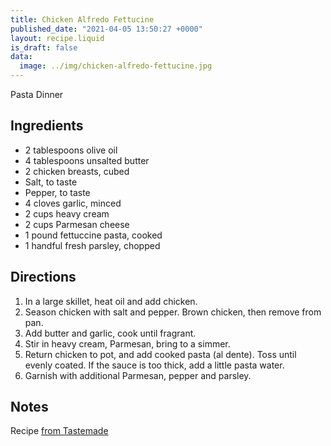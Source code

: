 ```yaml
---
title: Chicken Alfredo Fettucine
published_date: "2021-04-05 13:50:27 +0000"
layout: recipe.liquid
is_draft: false
data:
  image: ../img/chicken-alfredo-fettucine.jpg
---
```

Pasta Dinner

## Ingredients

- 2 tablespoons olive oil
- 4 tablespoons unsalted butter
- 2 chicken breasts, cubed
- Salt, to taste
- Pepper, to taste
- 4 cloves garlic, minced
- 2 cups heavy cream
- 2 cups Parmesan cheese
- 1 pound fettuccine pasta, cooked
- 1 handful fresh parsley, chopped

## Directions

1. In a large skillet, heat oil and add chicken.
2. Season chicken with salt and pepper. Brown chicken, then remove from pan.
3. Add butter and garlic, cook until fragrant.
4. Stir in heavy cream, Parmesan, bring to a simmer.
5. Return chicken to pot, and add cooked pasta (al dente). Toss until evenly coated. If the sauce is too thick, add a little pasta water.
6. Garnish with additional Parmesan, pepper and parsley.

## Notes

Recipe [from Tastemade](https://www.tastemade.com/videos/affordable-pasta-dinners#chicken-alfredo-fettuccine)